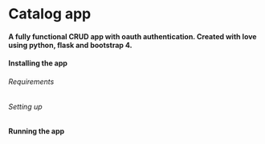 # Catalog app
#### A fully functional CRUD app with oauth authentication. Created with love using python, flask and bootstrap 4.


#### Installing the app

###### Requirements


###### Setting up

#### Running the app